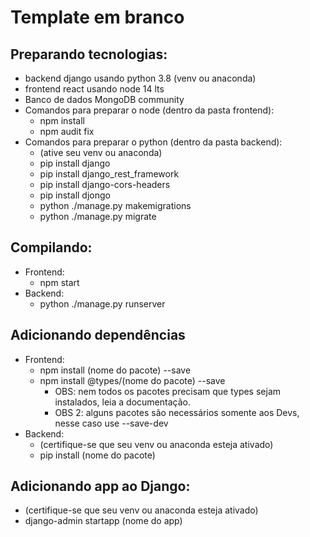# Template em branco

## Preparando tecnologias:

- backend django usando python 3.8 (venv ou anaconda)
- frontend react usando node 14 lts
- Banco de dados MongoDB community
- Comandos para preparar o node (dentro da pasta frontend):
  - npm install
  - npm audit fix
- Comandos para preparar o python (dentro da pasta backend):
  - (ative seu venv ou anaconda)
  - pip install django
  - pip install django_rest_framework
  - pip install django-cors-headers
  - pip install djongo
  - python ./manage.py makemigrations
  - python ./manage.py migrate

## Compilando:

- Frontend:
  - npm start
- Backend:
  - python ./manage.py runserver

## Adicionando dependências

- Frontend:
  - npm install (nome do pacote) --save
  - npm install @types/(nome do pacote) --save
    - OBS: nem todos os pacotes precisam que types sejam instalados, leia a documentação.
    - OBS 2: alguns pacotes são necessários somente aos Devs, nesse caso use --save-dev
- Backend:
  - (certifique-se que seu venv ou anaconda esteja ativado)
  - pip install (nome do pacote)

## Adicionando app ao Django:

- (certifique-se que seu venv ou anaconda esteja ativado)
- django-admin startapp (nome do app)

